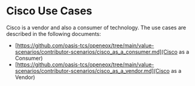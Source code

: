 # Cisco Use Cases

Cisco is a vendor and also a consumer of technology. The use cases are described in the following documents:
- [https://github.com/oasis-tcs/openeox/tree/main/value-scenarios/contributor-scenarios/cisco_as_a_consumer.md](Cisco as a Consumer)
- [https://github.com/oasis-tcs/openeox/tree/main/value-scenarios/contributor-scenarios/cisco_as_a_vendor.md](Cisco as a Vendor)
